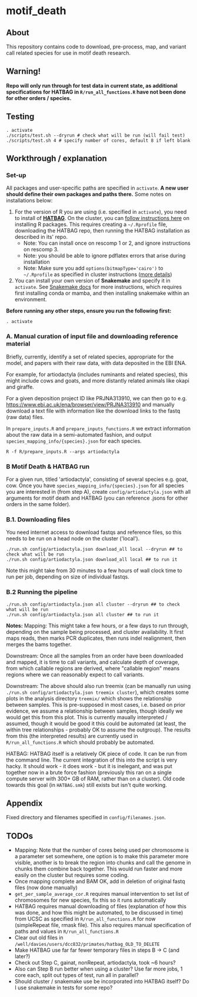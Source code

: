 motif_death
===========

## About

This repository contains code to download, pre-process, map, and variant call related species for use in motif death research.

## Warning!

**Repo will only run through for test data in current state, as additional specifications for HATBAG in `R/run_all_functions.R` have not been done for other orders / species.**

## Testing

```
. activate
./scripts/test.sh --dryrun # check what will be run (will fail test)
./scripts/test.sh 4 # specify number of cores, default 8 if left blank
```

## Workthrough / explanation

### Set-up
All packages and user-specific paths are specified in `activate`. **A new user should define their own packages and paths there.**  Some notes on installations below:

1. For the version of R you are using (i.e. specified in `activate`), you need to install of [**HATBAG**](https://github.com/rwdavies/HATBAG). On the cluster, you can [follow instructions here](https://www.medsci.ox.ac.uk/divisional-services/support-services-1/bmrc/r-and-rstudio-on-the-bmrc-cluster) on installing R packages. This requires creating a `~/.Rprofile` file, downloading the HATBAG repo, then running the HATBAG installation as described in its' repo. 
    * Note: You can install once on rescomp 1 or 2, and ignore instructions on rescomp 3.
    * Note: you should be able to ignore pdflatex errors that arise during installation
    * Note: Make sure you add `options(bitmapType='cairo')` to `~/.Rprofile` as specified in cluster instructions ([more details](https://stackoverflow.com/questions/24999983/r-unable-to-start-device-png-capabilities-has-true-for-png))
1. You can install your own version of **Snakemake** and specify it in `activate`. See [Snakemake docs](https://snakemake.readthedocs.io/en/stable/getting_started/installation.html) for more instructions, which requires first installing conda or mamba, and then installing snakemake within an environment.

**Before running any other steps, ensure you run the following first:**
```
. activate
```

### A. Manual curation of input file and downloading reference material

Briefly, currently, identify a set of related species, appropriate for the model, and papers with their raw data, with data deposited in the EBI ENA. 

For example, for artiodactyla (includes ruminants and related species), this might include cows and goats, and more distantly related animals like okapi and giraffe.

For a given deposition project ID like PRJNA313910, we can then go to e.g. https://www.ebi.ac.uk/ena/browser/view/PRJNA313910 and manually download a text file with information like the download links to the fastq (raw data) files.

In `prepare_inputs.R` and `prepare_inputs_functions.R` we extract information about the raw data in a semi-automated fashion, and output `species_mapping_info/{species}.json` for each species.

```
R -f R/prepare_inputs.R --args artiodactyla
```

### B Motif Death & HATBAG run

For a given run, titled 'artiodactyla', consisting of several species e.g. goat, cow.
Once you have `species_mapping_info/{species}.json` for all species you are interested in (from step A), create `config/artiodactyla.json` with all arguments for motif death and HATBAG (you can reference .jsons for other orders in the same folder).

### B.1. Downloading files

You need internet access to download fastqs and reference files, so this needs to be run on a head node on the cluster ('local'). 
```
./run.sh config/artiodactyla.json download_all local --dryrun ## to check what will be run
./run.sh config/artiodactyla.json download_all local ## to run it
```
Note this might take from 30 minutes to a few hours of wall clock time to run per job, depending on size of individual fastqs.

### B.2 Running the pipeline

```
./run.sh config/artiodactyla.json all cluster --dryrun ## to check what will be run
./run.sh config/artiodactyla.json all cluster ## to run it
```

**Notes:**
Mapping: This might take a few hours, or a few days to run through, depending on the sample being processed, and cluster availability. It first maps reads, then marks PCR duplicates, then runs indel realignment, then merges the bams together.

Downstream: Once all the samples from an order have been downloaded and mapped, it is time to call variants, and calculate depth of coverage, from which callable regions are derived, where "callable region" means regions where we can reasonably expect to call variants.

Downstream: The above should also run treemix (can be manually run using `./run.sh config/artiodactyla.json treemix cluster`), which creates some plots in the analysis directory `treemix/` which shows the relationship between samples. This is pre-supposed in most cases, i.e. based on prior evidence, we assume a relationship between samples, though ideally we would get this from this plot. This is currently maually interpreted / assumed, though it would be good it this could be automated (at least, the within tree relationships - probably OK to assume the outgroup). The results from this (the interpreted results) are currently used in `R/run_all_functions.R` which should probably be automated.

HATBAG: HATBAG itself is a relatively OK piece of code. It can be run from the command line.  The current integration of this into the script is very hacky. It should work - it does work - but it is inelegant, and was put together now in a brute force fashion (previously this ran on a single compute server with 300+ GB of RAM, rather than on a cluster). Old code towards this goal (in `HATBAG.smk`) still exists but isn't quite working.  

## Appendix
Fixed directory and filenames specified in `config/filenames.json`.

## TODOs

* Mapping: Note that the number of cores being used per chromosome is a parameter set somewhere, one option is to make this parameter more visible, another is to break the region into chunks and call the genome in chunks them combine back together. This would run faster and more easily on the cluster but requires some coding.
* Once mapping complete and BAM OK, add in deletion of original fastq files (now done manually)
* `get_per_sample_average_cor.R` requires manual intervention to set list of chromosomes for new species, fix this so it runs automatically
* HATBAG requires manual downloading of files (explanation of how this was done, and how this might be automated, to be discussed in time) from UCSC as specified in `R/run_all_functions.R` for now (simpleRepeat file, rmask file). This also requires manual specification of paths and values in `R/run_all_functions.R`
* Clear out old files in `/well/davies/users/dcc832/primates/hatbag_OLD_TO_DELETE`
* Make HATBAG use far far fewer temporary files in steps B -> C (and later?)
* Check out Step C, gainat, nonRepeat, artiodactyla, took ~6 hours?
* Also can Step B run better when using a cluster? Use far more jobs, 1 core each, split out types of test, run all in parallel?
* Should cluster / snakemake use be incorporated into HATBAG itself? Do I use snakemake in tests for some repo? 

